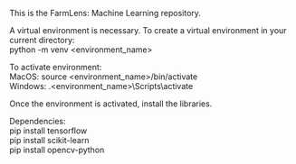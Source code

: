 This is the FarmLens: Machine Learning repository.

A virtual environment is necessary. To create a virtual environment in your current directory: <br>
python -m venv <environment_name>

To activate environment: <br>
MacOS: source <environment_name>/bin/activate <br>
Windows: .\<environment_name>\Scripts\activate

Once the environment is activated, install the libraries.

Dependencies: <br>
pip install tensorflow <br>
pip install scikit-learn <br>
pip install opencv-python
